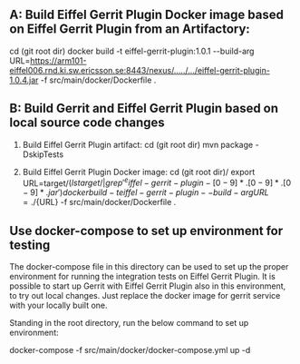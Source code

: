 ## A: Build Eiffel Gerrit Plugin Docker image based on Eiffel Gerrit Plugin from an Artifactory:
cd (git root dir)
docker build -t eiffel-gerrit-plugin:1.0.1 --build-arg URL=https://arm101-eiffel006.rnd.ki.sw.ericsson.se:8443/nexus/...../.../eiffel-gerrit-plugin-1.0.4.jar -f src/main/docker/Dockerfile .


## B: Build Gerrit and Eiffel Gerrit Plugin based on local source code changes
1. Build Eiffel Gerrit Plugin artifact:
cd (git root dir)
mvn package -DskipTests

2. Build Eiffel Gerrit Plugin Docker image:
cd (git root dir)/
export URL=target/$(ls target/ | grep '^eiffel-gerrit-plugin-[0-9]*.[0-9]*.[0-9]*.jar')
docker build -t eiffel-gerrit-plugin --build-arg URL=./${URL} -f src/main/docker/Dockerfile .


## Use docker-compose to set up environment for testing

The docker-compose file in this directory can be used to set up the proper
environment for running the integration tests on Eiffel Gerrit Plugin. It is possible to start up Gerrit with Eiffel Gerrit Plugin
also in this environment, to try out local changes. Just
replace the docker image for gerrit service with your locally built one.

Standing in the root directory, run the below command to set up environment:

  docker-compose -f src/main/docker/docker-compose.yml up -d

